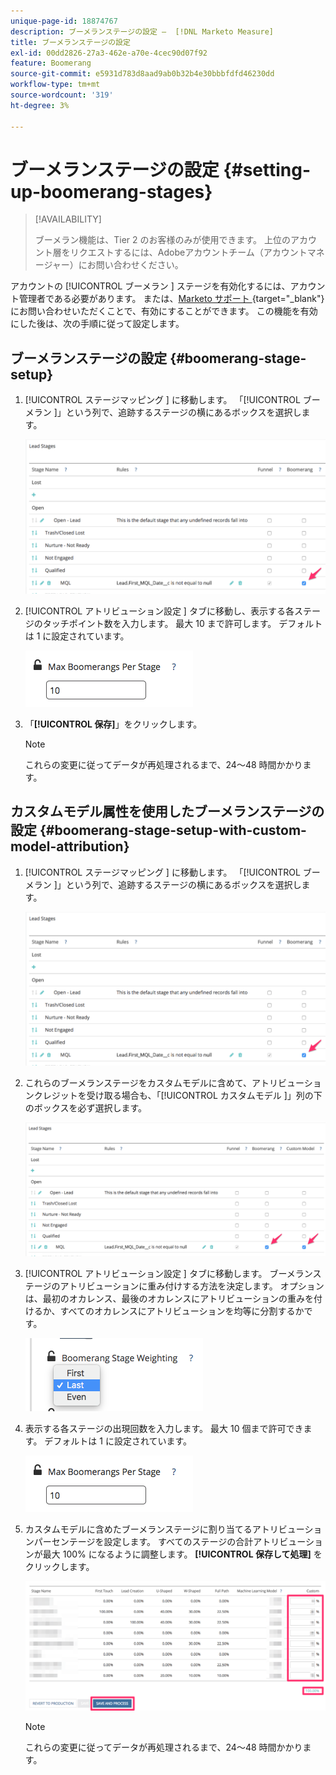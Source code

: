 ```yaml
---
unique-page-id: 18874767
description: ブーメランステージの設定 –  [!DNL Marketo Measure]
title: ブーメランステージの設定
exl-id: 00dd2826-27a3-462e-a70e-4cec90d07f92
feature: Boomerang
source-git-commit: e5931d783d8aad9ab0b32b4e30bbbfdfd46230dd
workflow-type: tm+mt
source-wordcount: '319'
ht-degree: 3%

---
```


# ブーメランステージの設定  {#setting-up-boomerang-stages}

>[!AVAILABILITY]
>
>ブーメラン機能は、Tier 2 のお客様のみが使用できます。 上位のアカウント層をリクエストするには、Adobeアカウントチーム（アカウントマネージャー）にお問い合わせください。

アカウントの [!UICONTROL  ブーメラン ] ステージを有効化するには、アカウント管理者である必要があります。 または、[Marketo サポート ](https://nation.marketo.com/t5/support/ct-p/Support){target="_blank"} にお問い合わせいただくことで、有効にすることができます。 この機能を有効にした後は、次の手順に従って設定します。

## ブーメランステージの設定 {#boomerang-stage-setup}

1. [!UICONTROL  ステージマッピング ] に移動します。 「[!UICONTROL  ブーメラン ]」という列で、追跡するステージの横にあるボックスを選択します。

   ![](assets/1-2.png)

1. [!UICONTROL  アトリビューション設定 ] タブに移動し、表示する各ステージのタッチポイント数を入力します。 最大 10 まで許可します。 デフォルトは 1 に設定されています。

   ![](assets/2-2.png)

1. 「**[!UICONTROL 保存]**」をクリックします。

   >[!NOTE]
   >
   >これらの変更に従ってデータが再処理されるまで、24～48 時間かかります。

## カスタムモデル属性を使用したブーメランステージの設定 {#boomerang-stage-setup-with-custom-model-attribution}

1. [!UICONTROL  ステージマッピング ] に移動します。 「[!UICONTROL  ブーメラン ]」という列で、追跡するステージの横にあるボックスを選択します。

   ![](assets/3-1.png)

1. これらのブーメランステージをカスタムモデルに含めて、アトリビューションクレジットを受け取る場合も、「[!UICONTROL  カスタムモデル ]」列の下のボックスを必ず選択します。

   ![](assets/4-1.png)

1. [!UICONTROL  アトリビューション設定 ] タブに移動します。 ブーメランステージのアトリビューションに重み付けする方法を決定します。 オプションは、最初のオカレンス、最後のオカレンスにアトリビューションの重みを付けるか、すべてのオカレンスにアトリビューションを均等に分割するかです。

   ![](assets/5-1.png)

1. 表示する各ステージの出現回数を入力します。 最大 10 個まで許可できます。 デフォルトは 1 に設定されています。

   ![](assets/6-1.png)

1. カスタムモデルに含めたブーメランステージに割り当てるアトリビューションパーセンテージを設定します。 すべてのステージの合計アトリビューションが最大 100% になるように調整します。 **[!UICONTROL 保存して処理]** をクリックします。

   ![](assets/7-1.png)

   >[!NOTE]
   >
   >これらの変更に従ってデータが再処理されるまで、24～48 時間かかります。
